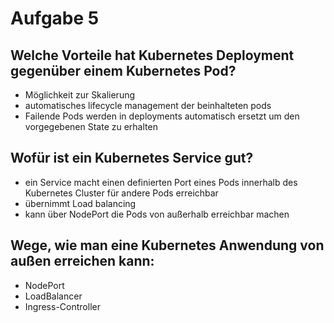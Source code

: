 # Aufgabe 5

## Welche Vorteile hat Kubernetes Deployment gegenüber einem Kubernetes Pod?
 - Möglichkeit zur Skalierung
 - automatisches lifecycle management der beinhalteten pods
 - Failende Pods werden in deployments automatisch ersetzt um den vorgegebenen State zu erhalten

## Wofür ist ein Kubernetes Service gut?
- ein Service macht einen definierten Port eines Pods innerhalb des Kubernetes Cluster für andere Pods erreichbar
- übernimmt Load balancing
- kann über NodePort die Pods von außerhalb erreichbar machen

## Wege, wie man eine Kubernetes Anwendung von außen erreichen kann:
- NodePort
- LoadBalancer
- Ingress-Controller